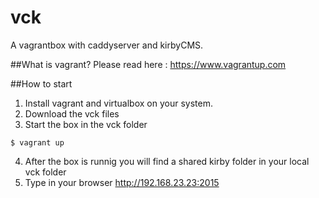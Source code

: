 # vck
A vagrantbox with caddyserver and kirbyCMS. 

##What is vagrant?
Please read here : https://www.vagrantup.com

##How to start
1. Install vagrant and virtualbox on your system.
2. Download the vck files
3. Start the box in the vck folder
```
$ vagrant up
```
4. After the box is runnig you will find a shared kirby folder in your local vck folder
5. Type in your browser http://192.168.23.23:2015
